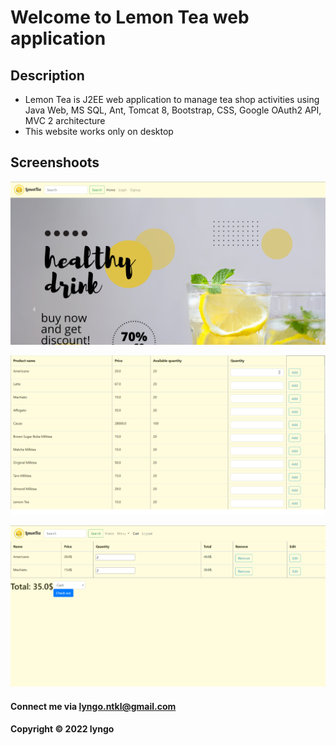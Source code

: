 # Welcome to Lemon Tea web application 

## Description

* Lemon Tea is J2EE web application to manage tea shop activities using Java Web, MS SQL, Ant, Tomcat 8, Bootstrap, CSS, Google OAuth2 API, MVC 2 architecture
* This website works only on desktop

## Screenshoots

![Home page](https://github.com/lyngo-ntkl/LemonTea/blob/main/screenshot/home-screen.png)

![Product search](https://github.com/lyngo-ntkl/LemonTea/blob/main/screenshot/product-search.png)

![Check out](https://github.com/lyngo-ntkl/LemonTea/blob/main/screenshot/check-out.png)

#### Connect me via lyngo.ntkl@gmail.com

#### Copyright &#169; 2022 lyngo
